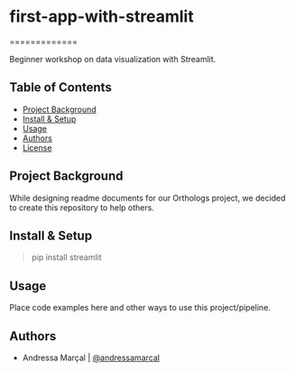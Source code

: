# first-app-with-streamlit

=============

Beginner workshop on data visualization with Streamlit.

Table of Contents
-----------------

-   [Project Background](#project-background)
-   [Install & Setup](#install-&-setup)
-   [Usage](#usage)
-   [Authors](#authors)
-   [License](#license)

Project Background
----------

While designing readme documents for our Orthologs project, we decided to create this repository to help others.


Install & Setup
---------------

> pip install streamlit

Usage
-----

Place code examples here and other ways to use this project/pipeline.



Authors
-------

* Andressa Marçal | [@andressamarcal](https://github.com/andressamarcal)
